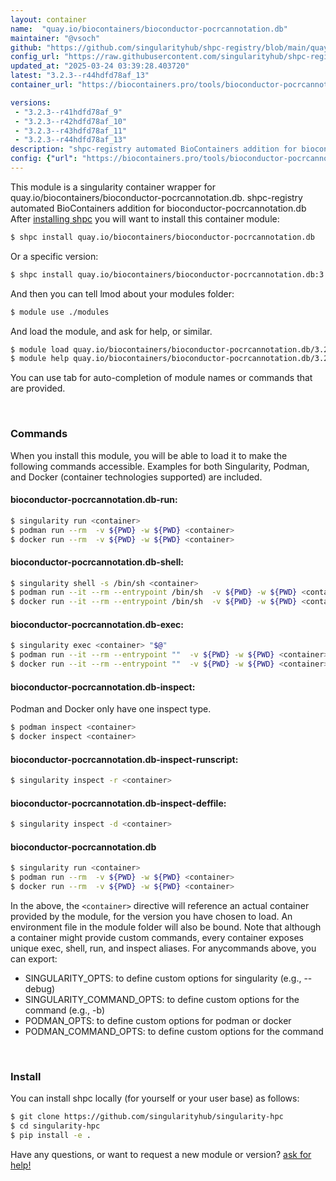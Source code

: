 ```yaml
---
layout: container
name:  "quay.io/biocontainers/bioconductor-pocrcannotation.db"
maintainer: "@vsoch"
github: "https://github.com/singularityhub/shpc-registry/blob/main/quay.io/biocontainers/bioconductor-pocrcannotation.db/container.yaml"
config_url: "https://raw.githubusercontent.com/singularityhub/shpc-registry/main/quay.io/biocontainers/bioconductor-pocrcannotation.db/container.yaml"
updated_at: "2025-03-24 03:39:28.403720"
latest: "3.2.3--r44hdfd78af_13"
container_url: "https://biocontainers.pro/tools/bioconductor-pocrcannotation.db"

versions:
 - "3.2.3--r41hdfd78af_9"
 - "3.2.3--r42hdfd78af_10"
 - "3.2.3--r43hdfd78af_11"
 - "3.2.3--r44hdfd78af_13"
description: "shpc-registry automated BioContainers addition for bioconductor-pocrcannotation.db"
config: {"url": "https://biocontainers.pro/tools/bioconductor-pocrcannotation.db", "maintainer": "@vsoch", "description": "shpc-registry automated BioContainers addition for bioconductor-pocrcannotation.db", "latest": {"3.2.3--r44hdfd78af_13": "sha256:057d0502fe565c11aa1a6ec7c375fb187f4f5294e745fa19f1d7ac427caaaf97"}, "tags": {"3.2.3--r41hdfd78af_9": "sha256:b73b7b056be002568d450d57b779c11345ce7aa48a46a080d6b42d9b950e9668", "3.2.3--r42hdfd78af_10": "sha256:e259699a8629da1ceb5f535426a54e89eac1ebd3bbb4e9a71df2c4ae98f5061b", "3.2.3--r43hdfd78af_11": "sha256:26d244927c74206cd50bfbeabb1754d7552101b583e12c1fa7a76604bfd09eed", "3.2.3--r44hdfd78af_13": "sha256:057d0502fe565c11aa1a6ec7c375fb187f4f5294e745fa19f1d7ac427caaaf97"}, "docker": "quay.io/biocontainers/bioconductor-pocrcannotation.db"}
---
```


This module is a singularity container wrapper for quay.io/biocontainers/bioconductor-pocrcannotation.db.
shpc-registry automated BioContainers addition for bioconductor-pocrcannotation.db
After [installing shpc](#install) you will want to install this container module:


```bash
$ shpc install quay.io/biocontainers/bioconductor-pocrcannotation.db
```

Or a specific version:

```bash
$ shpc install quay.io/biocontainers/bioconductor-pocrcannotation.db:3.2.3--r44hdfd78af_13
```

And then you can tell lmod about your modules folder:

```bash
$ module use ./modules
```

And load the module, and ask for help, or similar.

```bash
$ module load quay.io/biocontainers/bioconductor-pocrcannotation.db/3.2.3--r44hdfd78af_13
$ module help quay.io/biocontainers/bioconductor-pocrcannotation.db/3.2.3--r44hdfd78af_13
```

You can use tab for auto-completion of module names or commands that are provided.

<br>

### Commands

When you install this module, you will be able to load it to make the following commands accessible.
Examples for both Singularity, Podman, and Docker (container technologies supported) are included.

#### bioconductor-pocrcannotation.db-run:

```bash
$ singularity run <container>
$ podman run --rm  -v ${PWD} -w ${PWD} <container>
$ docker run --rm  -v ${PWD} -w ${PWD} <container>
```

#### bioconductor-pocrcannotation.db-shell:

```bash
$ singularity shell -s /bin/sh <container>
$ podman run --it --rm --entrypoint /bin/sh  -v ${PWD} -w ${PWD} <container>
$ docker run --it --rm --entrypoint /bin/sh  -v ${PWD} -w ${PWD} <container>
```

#### bioconductor-pocrcannotation.db-exec:

```bash
$ singularity exec <container> "$@"
$ podman run --it --rm --entrypoint ""  -v ${PWD} -w ${PWD} <container> "$@"
$ docker run --it --rm --entrypoint ""  -v ${PWD} -w ${PWD} <container> "$@"
```

#### bioconductor-pocrcannotation.db-inspect:

Podman and Docker only have one inspect type.

```bash
$ podman inspect <container>
$ docker inspect <container>
```

#### bioconductor-pocrcannotation.db-inspect-runscript:

```bash
$ singularity inspect -r <container>
```

#### bioconductor-pocrcannotation.db-inspect-deffile:

```bash
$ singularity inspect -d <container>
```



#### bioconductor-pocrcannotation.db

```bash
$ singularity run <container>
$ podman run --rm  -v ${PWD} -w ${PWD} <container>
$ docker run --rm  -v ${PWD} -w ${PWD} <container>
```


In the above, the `<container>` directive will reference an actual container provided
by the module, for the version you have chosen to load. An environment file in the
module folder will also be bound. Note that although a container
might provide custom commands, every container exposes unique exec, shell, run, and
inspect aliases. For anycommands above, you can export:

 - SINGULARITY_OPTS: to define custom options for singularity (e.g., --debug)
 - SINGULARITY_COMMAND_OPTS: to define custom options for the command (e.g., -b)
 - PODMAN_OPTS: to define custom options for podman or docker
 - PODMAN_COMMAND_OPTS: to define custom options for the command

<br>

### Install

You can install shpc locally (for yourself or your user base) as follows:

```bash
$ git clone https://github.com/singularityhub/singularity-hpc
$ cd singularity-hpc
$ pip install -e .
```

Have any questions, or want to request a new module or version? [ask for help!](https://github.com/singularityhub/singularity-hpc/issues)